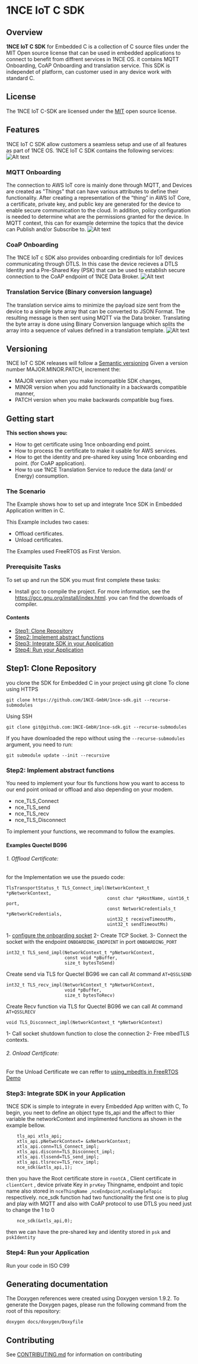 # 1NCE IoT C SDK

## Overview
**1NCE IoT C SDK** for Embedded C is a collection of C source files under the MIT Open source license that can be used in embedded applications to connect to benefit from diffrent services in 1NCE OS. it contains MQTT Onboarding, CoAP Onboarding and translation service. This SDK is independet of platform, can customer used in any device work with standard C. 

## License
The 1NCE IoT C-SDK are licensed under the [MIT](./LICENSE) open source license.

## Features
1NCE IoT C SDK allow customers a seamless setup and use of all features as part of 1NCE OS. 
1NCE IoT C SDK contains the following services: 
![Alt text](./docs/doxygen/images/overview.png?raw=true "overview")
### MQTT Onboarding
The connection to AWS IoT core is mainly done through MQTT, and Devices are created as "Things" that can have various attributes to define their functionality. After creating a representation of the “thing” in AWS IoT Core, a certificate, private key, and public key are generated for the device to enable secure communication to the cloud. In addition, policy configuration is needed to determine what are the permissions granted for the device. In MQTT context, this can for example determine the topics that the device can Publish and/or Subscribe to.
![Alt text](./docs/doxygen/images/mqtt_onboarding.png?raw=true "MQTT Onboarding")
### CoaP Onboarding
The 1NCE IoT c SDK also provides onboarding credintials for IoT devices communicating through DTLS. In this case the device recieves a DTLS Identity and a Pre-Shared Key (PSK) that can be used to establish secure connection to the CoAP endpoint of 1NCE Data Broker.
![Alt text](./docs/doxygen/images/coap_onboarding.png?raw=true "CoAP Onboarding")
### Translation Service (Binary conversion language)
The translation service aims to minimize the payload size sent from the device to a simple byte array that can be converted to JSON Format. The resulting message is then sent using MQTT via the Data broker. Translating the byte array is done using Binary Conversion language which splits the array into a sequence of values defined in a translation template.
![Alt text](./docs/doxygen/images/translation_service.png?raw=true "translation service")
## Versioning
1NCE IoT C SDK releases will follow a [Semantic versioning](https://en.wikipedia.org/wiki/Software_versioning#Semantic_versioning)
Given a version number MAJOR.MINOR.PATCH, increment the:
* MAJOR version when you make incompatible SDK changes,
* MINOR version when you add functionality in a backwards compatible manner,
* PATCH version when you make backwards compatible bug fixes.

## Getting start 

**This section shows you:**

* How to get certificate using 1nce onboarding end point.
* How to process the certificate to make it usable for AWS services.
* How to get the identity and pre-shared key using 1nce onboarding end point. (for CoAP application).
* How to use 1NCE Translation Service to reduce the data (and/ or Energy) consumption. 

### The Scenario

The Example shows how to set up and integrate 1nce SDK in Embedded Application written in C.

This Example includes two cases: 
* Offload certificates.
* Unload certificates.

The Examples used FreeRTOS as First Version.


### Prerequisite Tasks

To set up and run the SDK you must first complete these tasks:

- Install gcc to compile the project. For more information, see the https://gcc.gnu.org/install/index.html. you can find the downloads of compiler.

#### Contents
* [Step1: Clone Repository](#Step1_Clone_Repository)
* [Step2: Implement abstract functions](#Step2_Implement_abstract_functions)
* [Step3: Integrate SDK in your Application](#Step3_Integrate_SDK_in_your_Application)
* [Step4: Run your Application](#Step4_Run_your_Application)
## Step1: Clone Repository 
you clone the SDK for Embedded C in your project using git clone
To clone using HTTPS
```
git clone https://github.com/1NCE-GmbH/1nce-sdk.git --recurse-submodules
```
Using SSH
```
git clone git@github.com:1NCE-GmbH/1nce-sdk.git --recurse-submodules
```
If you have downloaded the repo without using the ```--recurse-submodules``` argument, you need to run:
```
git submodule update --init --recursive
```
### Step2: Implement abstract functions
You need to implement your four tls functions how you want to access to our end point onload or offload and also depending on your modem. 

* nce_TLS_Connect
* nce_TLS_send
* nce_TLS_recv
* nce_TLS_Disconnect

To implement your functions, we recommand to follow the examples.
#### Examples Quectel BG96
###### 1. Offload Certificate: 
for the Implementation we use the psuedo code: 
```
TlsTransportStatus_t TLS_Connect_impl(NetworkContext_t *pNetworkContext,
			                          const char *pHostName, uint16_t port,
			                          const NetworkCredentials_t *pNetworkCredentials,
			                          uint32_t receiveTimeoutMs, 
			                          uint32_t sendTimeoutMs)
```
1- [configure the onboarding socket](https://github.com/1NCE-GmbH/blueprint-freertos/blob/94b2f0a364c958df57fe75e969aeef674fece6ba/libraries/3rdparty/NCE_SDK/nce_bg96_configuration.c#L41)
2- Create TCP Socket.
3- Connect the socket with the endpoint ```ONBOARDING_ENDPOINT``` in port ```ONBOARDING_PORT```
```
int32_t TLS_send_impl(NetworkContext_t *pNetworkContext,
			          const void *pBuffer,
			          size_t bytesToSend)
```
Create send via TLS for Quectel BG96 we can call At command ```AT+QSSLSEND``` 
```
int32_t TLS_recv_impl(NetworkContext_t *pNetworkContext,
                      void *pBuffer,
			          size_t bytesToRecv)
```
Create Recv function via TLS for Quectel BG96 we can call At command ```AT+QSSLRECV``` 
```
void TLS_Disconnect_impl(NetworkContext_t *pNetworkContext)
```
1- Call socket shutdown function to close the connection
2- Free mbedTLS contexts.
###### 2. Onload Certificate:
For the Unload Certificate we can reffer to [using_mbedtls in FreeRTOS Demo](https://github.com/FreeRTOS/Lab-Project-FreeRTOS-Cellular-Demo/blob/main/source/coreMQTT/using_mbedtls.c)
### Step3: Integrate SDK in your Application
1NCE SDK is simple to integrate in every Embedded App written with C, To begin, you neet to define an object type tls_api and the affect to thier variable the networkContext and implimented functions as shown in the example bellow. 
```
    tls_api xtls_api;
    xtls_api.pNetworkContext= &xNetworkContext;
    xtls_api.conn=TLS_Connect_impl;
    xtls_api.disconn=TLS_Disconnect_impl;
    xtls_api.tlssend=TLS_send_impl;
    xtls_api.tlsrecv=TLS_recv_impl;
    nce_sdk(&xtls_api,1);
```
then you have the Root certificate store in ```rootCA``` , Client certificate in ```clientCert``` , device private Key in ```prvKey```
Thingname, endpoint and topic name also stored in ```nceThingName ```,```nceEndpoint```,```nceExampleTopic``` respectively.
nce_sdk function had two functionality the first one is to plug and play with MQTT and also with CoAP protocol to use DTLS you need just to change the 1 to 0 
```
    nce_sdk(&xtls_api,0);
```
then we can have the pre-shared key and identity stored in ```psk``` and ```pskIdentity```

### Step4: Run your Application
Run your code in ISO C99 

## Generating documentation
The Doxygen references were created using Doxygen version 1.9.2. To generate the Doxygen pages, please run the following command from the root of this repository:
```
doxygen docs/doxygen/Doxyfile
```

## Contributing
See [CONTRIBUTING.md](./CONTRIBUTING.md) for information on contributing
